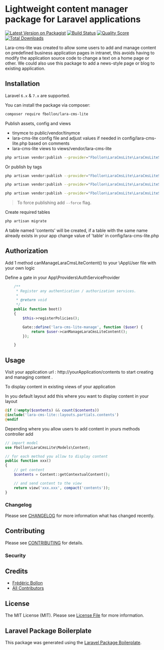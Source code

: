# Lightweight content manager package for Laravel applications

[![Latest Version on Packagist](https://img.shields.io/packagist/v/fbollon/lara-cms-lite.svg?style=flat-square)](https://packagist.org/packages/fbollon/lara-cms-lite)
[![Build Status](https://img.shields.io/travis/fbollon/lara-cms-lite/master.svg?style=flat-square)](https://travis-ci.org/fbollon/lara-cms-lite)
[![Quality Score](https://img.shields.io/scrutinizer/g/fbollon/lara-cms-lite.svg?style=flat-square)](https://scrutinizer-ci.com/g/fbollon/lara-cms-lite)
[![Total Downloads](https://img.shields.io/packagist/dt/fbollon/lara-cms-lite.svg?style=flat-square)](https://packagist.org/packages/fbollon/lara-cms-lite)

Lara-cms-lite was created to allow some users to add and manage content on predefined business application pages in intranet, this avoids having to modify the application source code to change a text on a home page or other. We could also use this package to add a news-style page or blog to existing application.

## Installation

Laravel `6.x` & `7.x` are supported.

You can install the package via composer:

```bash
composer require fbollon/lara-cms-lite
```

Publish assets, config and views
* tinymce to public/vendor/tinymce 
* lara-cms-lite config file and adjust values if needed in config/lara-cms-lite.php based on comments
* lara-cms-lite views to views/vendor/lara-cms-lite

```bash
php artisan vendor:publish --provider="Fbollon\LaraCmsLite\LaraCmsLiteServiceProvider"
```

Or publish by tags

```bash
php artisan vendor:publish --provider="Fbollon\LaraCmsLite\LaraCmsLiteServiceProvider" --tag=public

php artisan vendor:publish --provider="Fbollon\LaraCmsLite\LaraCmsLiteServiceProvider" --tag=config

php artisan vendor:publish --provider="Fbollon\LaraCmsLite\LaraCmsLiteServiceProvider" --tag=views
```

> To force publishing add `--force` flag.



Create required tables

```bash
php artisan migrate
```
A table named 'contents' will be created, if a table with the same name already exists in your app change value of 'table' in config/lara-cms-lite.php

## Authorization

Add 1 method canManageLaraCmsLiteContent() to your \App\User file with your own logic 

Define a gate in your App\Providers\AuthServiceProvider
```php
    /**
     * Register any authentication / authorization services.
     *
     * @return void
     */
    public function boot()
    {
        $this->registerPolicies();

        Gate::define('lara-cms-lite-manage', function ($user) {
            return $user->canManageLaraCmsLiteContent();
        });

    }

```

## Usage

Visit your application url : http://yourApplication/contents to start creating and managing content .

To display content in existing views of your application 

In you default layout add this where you want to display content in your layout

``` php
@if (!empty($contents) && count($contents))
@include('lara-cms-lite::layouts.partials.contents')
@endif

```
Depending where you allow users to add content in yours methods controller add 

``` php
// import model 
use Fbollon\LaraCmsLite\Models\Content;
```

``` php
// for each method you allow to display content
public function xxx()
{
    // get content 
    $contents = Content::getContextualContent();

    // and send content to the view
    return view('xxx.xxx', compact('contents'));
}
```        

### Changelog

Please see [CHANGELOG](CHANGELOG.md) for more information what has changed recently.

## Contributing

Please see [CONTRIBUTING](CONTRIBUTING.md) for details.

### Security


## Credits

- [Frédéric Bollon](https://github.com/fbollon)
- [All Contributors](../../contributors)

## License

The MIT License (MIT). Please see [License File](LICENSE.md) for more information.

## Laravel Package Boilerplate

This package was generated using the [Laravel Package Boilerplate](https://laravelpackageboilerplate.com).
